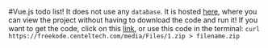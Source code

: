#Vue.js todo list!
It does not use any `database`.
It is hosted [here](https://centeltech.com/hostedFreeKode/vue_todo_list/index.html), where you can view the project without having to download the code and run it!
If you want to get the code, click on this [link](https://freekode.centeltech.com/post/108/), or use this code in the terminal: `curl https://freekode.centeltech.com/media/Files/1.zip > filename.zip`
